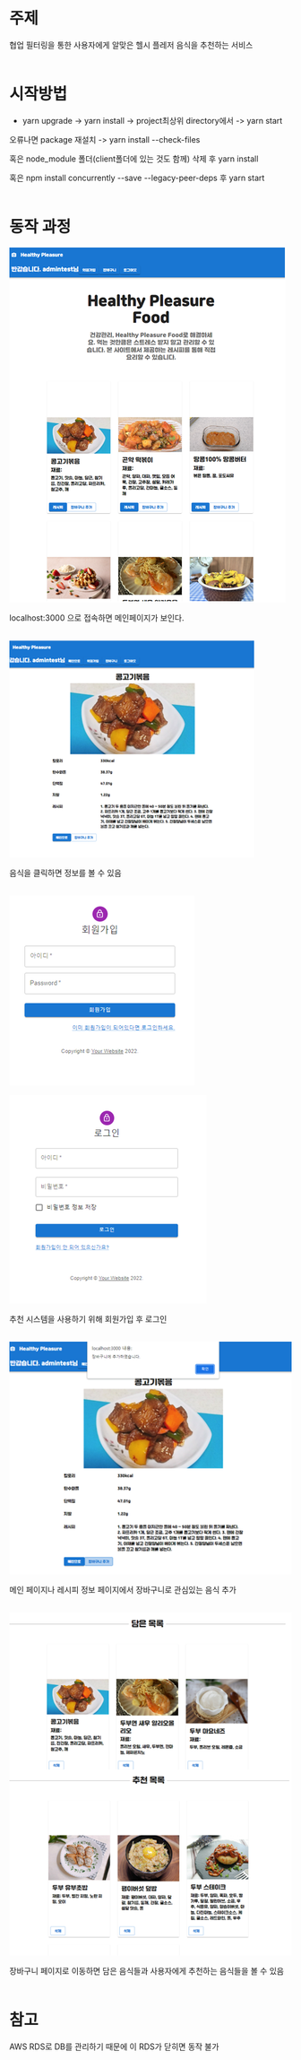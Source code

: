 # 주제
협업 필터링을 통한 사용자에게 알맞은 헬시 플레저 음식을 추천하는 서비스
<br />
<br />

# 시작방법

* yarn upgrade -> yarn install -> project최상위 directory에서 -> yarn start


오류나면 package 재설치 -> yarn install --check-files

혹은 node_module 폴더(client폴더에 있는 것도 함께)  삭제 후 yarn install

혹은 npm install concurrently --save --legacy-peer-deps 후 yarn start
<br />
<br />
# 동작 과정

![mainpage](./image/mainpage.png)

localhost:3000 으로 접속하면 메인페이지가 보인다.
<br />
<br />

![recipepage](./image/recipepage.png)

음식을 클릭하면 정보를 볼 수 있음
<br />
<br />

![singup](./image/signup.png)

![singin](./image/signin.png)

추천 시스템을 사용하기 위해 회원가입 후 로그인
<br />
<br />


![addcart1](./image/addcart1.png)

메인 페이지나 레시피 정보 페이지에서 장바구니로 관심있는 음식 추가
<br />
<br />

![cartpage](./image/cartpage.png)

장바구니 페이지로 이동하면 담은 음식들과 사용자에게 추천하는 음식들을 볼 수 있음
<br />
<br />
# 참고
AWS RDS로 DB를 관리하기 때문에 이 RDS가 닫히면 동작 불가
